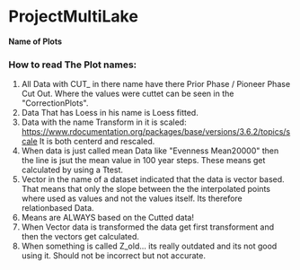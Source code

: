 # ProjectMultiLake
**Name of Plots**

### How to read The Plot names:

1. All Data with CUT_ in there name have there Prior Phase / Pioneer Phase Cut Out. Where the values were cuttet can be seen in the "CorrectionPlots".
2. Data That has Loess in his name is Loess fitted.
3. Data with the name Transform in it is scaled: https://www.rdocumentation.org/packages/base/versions/3.6.2/topics/scale
It is both centerd and rescaled.
4. When data is just called mean Data like "Evenness Mean20000" then the line is jsut the mean value in 100 year steps. These means get calculated by using a Ttest.
5. Vector in the name of a dataset indicated that the data is vector based. That means that only the slope between the the interpolated points where used as values and not the values itself. Its therefore relationbased Data.
6. Means are ALWAYS based on the Cutted data!
7. When Vector data is transformed the data get first transforment and then the vectors get calculated.
8. When something is called Z_old... its really outdated and its not good using it. Should not be incorrect but not accurate.
